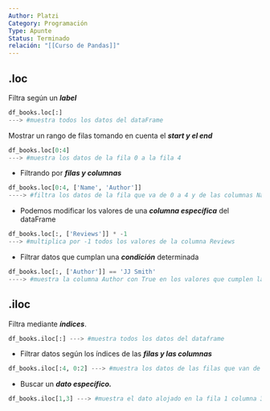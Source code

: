 ```yaml
---
Author: Platzi
Category: Programación
Type: Apunte
Status: Terminado
relación: "[[Curso de Pandas]]"
---
```

## .loc

Filtra según un **_label_**


```python
df_books.loc[:]
---> #muestra todos los datos del dataFrame
```

Mostrar un rango de filas tomando en cuenta el **_start y el end_**

```python
df_books.loc[0:4] 
---> #muestra los datos de la fila 0 a la fila 4
```

- Filtrando por **_filas y columnas_**

```python
df_books.loc[0:4, ['Name', 'Author']] 
----> #filtra los datos de la fila que va de 0 a 4 y de las columnas Name y Author
```

- Podemos modificar los valores de una **_columna específica_** del dataFrame

```python
df_books.loc[:, ['Reviews']] * -1
---> #multiplica por -1 todos los valores de la columna Reviews
```

- Filtrar datos que cumplan una **_condición_** determinada

```python
df_books.loc[:, ['Author']] == 'JJ Smith' 
----> #muestra la columna Author con True en los valores que cumplen la condicion y False para los que no la cumplen
```

## .iloc

Filtra mediante **_índices_**.

```python
df_books.iloc[:] ---> #muestra todos los datos del dataframe
```

- Filtrar datos según los índices de las **_filas y las columnas_**

```python
df_books.iloc[:4, 0:2] ---> #muestra los datos de las filas que van de 0 a 3 y las columnas con indices 0 y 1
```

- Buscar un **_dato específico._**

```python
df_books.iloc[1,3] ---> #muestra el dato alojado en la fila 1 columna 3
```